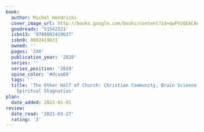 ```yaml
---
book:
  author: Michel Hendricks
  cover_image_url: http://books.google.com/books/content?id=qwFVzQEACAAJ&printsec=frontcover&img=1&zoom=1&source=gbs_api
  goodreads: '51542321'
  isbn13: '9780802419637'
  isbn9: 0802419631
  owned: ''
  pages: '240'
  publication_year: '2020'
  series: ''
  series_position: '2020'
  spine_color: '#dcaa69'
  tags: ''
  title: 'The Other Half of Church: Christian Community, Brain Science, and Overcoming
    Spiritual Stagnation'
plan:
  date_added: 2023-01-01
review:
  date_read: '2021-03-27'
  rating: '3'
---
```

